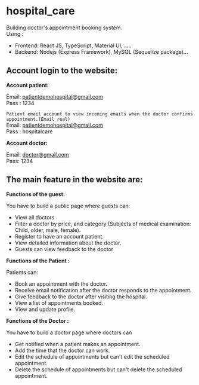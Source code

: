 # hospital_care
Building doctor's appointment booking system.\
Using :
  - Frontend: React JS, TypeScript, Material UI, .....
  - Backend: Nodejs (Express Framework), MySQL (Sequelize package)...

## Account login to the website:
**Account patient:**

Email: patientdemohospital@gmail.com\
Pass : 1234

`Patient email account to view incoming emails when the doctor confirms appointment.(Email real)`\
Email: patientdemohospital@gmail.com\
Pass : hospitalcare

**Account doctor:**

Email: doctor@gmail.com\
Pass: 1234

## The main feature in the website are:
**Functions of the guest:**

You have to build a public page where guests can:

- View all doctors
- Filter a doctor by price, and category (Subjects of medical examination: Child, older, male, female).
- Register to have an account patient.
- View detailed information about the doctor.
- Guests can view feedback to the doctor

**Functions of the Patient :**

Patients can:

- Book an appointment with the doctor.
- Receive email notification after the doctor responds to the appointment.
- Give feedback to the doctor after visiting the hospital.
- View a list of appointments booked.
- View and update profile.

**Functions of the Doctor  :** 

You have to build a doctor page where doctors can

- Get notified when a patient makes an appointment.
- Add the time that the doctor can work.
- Edit the schedule of appointments but can't edit the scheduled appointment.
- Delete the schedule of appointments but can't delete the scheduled appointment.
